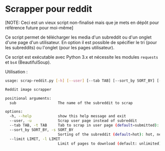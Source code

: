 # Scrapper pour reddit

[NOTE: Ceci est un vieux script non-finalisé mais que je mets en dépôt pour référence future pour moi-même]

Ce script permet de télécharger les media d'un subreddit ou d'un onglet d'une page d'un utilisateur. 
En option il est possible de spécifier le tri (pour les subreddits) ou l'onglet (pour les pages utilisateur).

Ce script est exécutable avec Python 3.x et nécessite les modules `requests` et `bs4` (BeautifulSoup).

Utilisation :
```bash
usage: scrap-reddit.py [-h] [--user] [--tab TAB] [--sort_by SORT_BY] [--limit LIMIT] sub

Reddit image scrapper

positional arguments:
  sub                   The name of the subreddit to scrap

options:
  -h, --help            show this help message and exit
  --user, -u            Scrap user page instead of subreddit
  --tab TAB, -t TAB     Tab to scrap in user page (default=submitted): overview, comments, submitted
  --sort_by SORT_BY, -s SORT_BY
                        Sorting of the subreddit (default=hot): hot, new, rising, controversial, top
  --limit LIMIT, -l LIMIT
                        Limit of pages to download (default: unlimited)
```